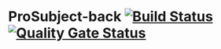# ProSubject-back [![Build Status](https://travis-ci.org/ProSubjectGrupo5/ProSubject-back.svg?branch=master)](https://travis-ci.org/ProSubjectGrupo5/ProSubject-back) [![Quality Gate Status](https://sonarcloud.io/api/project_badges/measure?project=ProSubjectGrupo5_ProSubject-back&metric=alert_status)](https://sonarcloud.io/dashboard?id=ProSubjectGrupo5_ProSubject-back)



